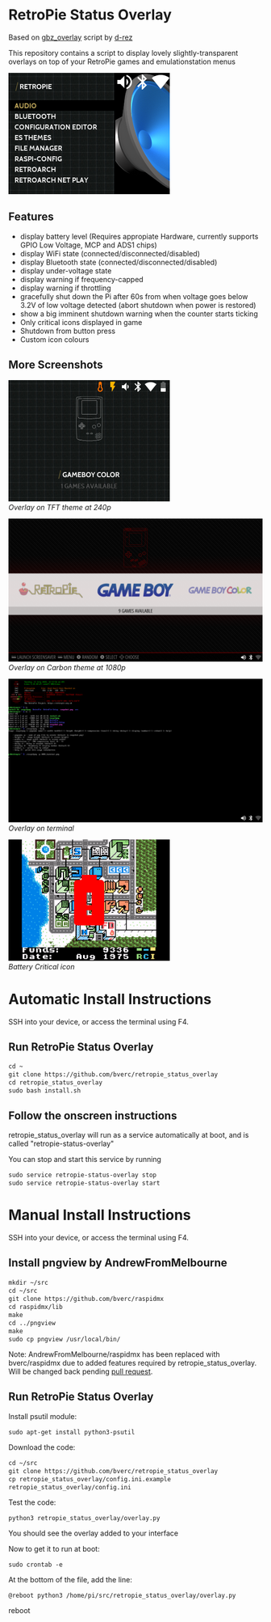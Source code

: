 

# RetroPie Status Overlay
Based on [gbz_overlay](https://github.com/d-rez/gbz_overlay) script by [d-rez](https://github.com/d-rez)

This repository contains a script to display lovely slightly-transparent overlays on top of your RetroPie games and emulationstation menus

![Bluetooth, wifi connected, audio on](_images/240_icons.png)

## Features
- display battery level (Requires appropiate Hardware, currently supports GPIO Low Voltage, MCP and ADS1 chips)
- display WiFi state (connected/disconnected/disabled)
- display Bluetooth state (connected/disconnected/disabled)
- display under-voltage state
- display warning if frequency-capped
- display warning if throttling
- gracefully shut down the Pi after 60s from when voltage goes below 3.2V of low voltage detected (abort shutdown when power is restored)
- show a big imminent shutdown warning when the counter starts ticking
- Only critical icons displayed in game
- Shutdown from button press
- Custom icon colours

## More Screenshots

![Overlay on TFT theme at 240p](_images/240_allicons.png)  
*Overlay on TFT theme at 240p*

![Overlay on Carbon theme at 1080p](_images/1080_carbon.png)  
*Overlay on Carbon theme at 1080p*

![Overlay on terminal](_images/1080_terminal.png)  
*Overlay on terminal*

![Battery Critical](_images/240_lowbat.png)  
*Battery Critical icon*

# Automatic Install Instructions

SSH into your device, or access the terminal using F4.

## Run RetroPie Status Overlay

    cd ~
    git clone https://github.com/bverc/retropie_status_overlay
    cd retropie_status_overlay
    sudo bash install.sh

## Follow the onscreen instructions

retropie_status_overlay will run as a service automatically at boot, and is called "retropie-status-overlay"

You can stop and start this service by running

    sudo service retropie-status-overlay stop
    sudo service retropie-status-overlay start

# Manual Install Instructions

SSH into your device, or access the terminal using F4.

## Install pngview by AndrewFromMelbourne
    mkdir ~/src
    cd ~/src
    git clone https://github.com/bverc/raspidmx
    cd raspidmx/lib
    make
    cd ../pngview
    make
    sudo cp pngview /usr/local/bin/
  
  Note: AndrewFromMelbourne/raspidmx has been replaced with bverc/raspidmx due to added features required by retropie_status_overlay. Will be changed back pending [pull request](https://github.com/AndrewFromMelbourne/raspidmx/pull/31).
	
## Run RetroPie Status Overlay
Install psutil module:

    sudo apt-get install python3-psutil
Download the code:

    cd ~/src
    git clone https://github.com/bverc/retropie_status_overlay
    cp retropie_status_overlay/config.ini.example retropie_status_overlay/config.ini
Test the code:

    python3 retropie_status_overlay/overlay.py
You should see the overlay added to your interface

Now to get it to  run at boot:

    sudo crontab -e
    
At the bottom of the file, add the line:

    @reboot python3 /home/pi/src/retropie_status_overlay/overlay.py

reboot
